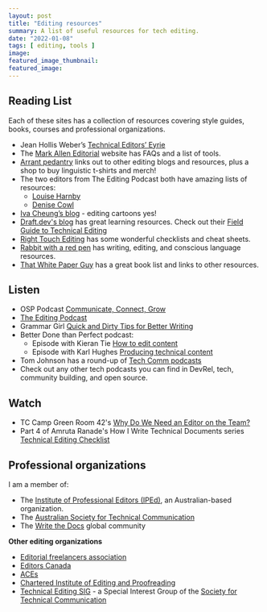 ```yaml
---
layout: post
title: "Editing resources"
summary: A list of useful resources for tech editing.
date: "2022-01-08"
tags: [ editing, tools ]
image: 
featured_image_thumbnail: 
featured_image: 
---
```


## Reading List
Each of these sites has a collection of resources covering style guides, books, courses and professional organizations. 

* Jean Hollis Weber’s [Technical Editors’ Eyrie](https://jeanweber.com/newsite/?page_id=17)
* The [Mark Allen Editorial](https://www.markalleneditorial.com/library) website has FAQs and a list of tools.
* [Arrant pedantry](https://www.arrantpedantry.com/) links out to other editing blogs and resources, plus a shop to buy linguistic t-shirts and merch!
* The two editors from The Editing Podcast both have amazing lists of resources: 
   *  [Louise Harnby](https://www.louiseharnbyproofreader.com/resource-library.html)
   *  [Denise Cowl](https://denisecowleeditorial.com/learning-centre/) 
* [Iva Cheung’s blog](https://ivacheung.com/blog/) - editing cartoons yes!  
* [Draft.dev's blog](https://draft.dev/learn/) has great learning resources. Check out their [Field Guide to Technical Editing](https://draft.dev/learn/technical-editing)
* [Right Touch Editing](https://www.righttouchediting.com/copyediting/) has some wonderful checklists and cheat sheets. 
* [Rabbit with a red pen](https://www.rabbitwitharedpen.com/resources) has writing, editing, and conscious language resources.
* [That White Paper Guy](https://thatwhitepaperguy.com/recommended-books-on-white-papers-and-everything-else/) has a great book list and links to other resources.

## Listen
* OSP Podcast [Communicate, Connect, Grow](https://www.youtube.com/channel/UCK1FgQnuVwknf_CWenjZSMw)
* [The Editing Podcast](https://theeditingpodcast.captivate.fm/)
* Grammar Girl [Quick and Dirty Tips for Better Writing](https://www.quickanddirtytips.com/grammar-girl)
* Better Done than Perfect podcast:
   * Episode with Kieran Tie [How to edit content](https://userlist.com/podcast/how-to-edit-content-with-kieran-tie/)
   * Episode with Karl Hughes [Producing technical content](https://userlist.com/podcast/producing-technical-content-with-karl-hughes/)
* Tom Johnson has a round-up of [Tech Comm podcasts](https://idratherbewriting.com/technical-writing-podcasts/)
* Check out any other tech podcasts you can find in DevRel, tech, community building, and open source.

## Watch
* TC Camp Green Room 42's [Why Do We Need an Editor on the Team?](https://tccamp.org/green-room/why-do-we-need-an-editor-on-the-team/)
* Part 4 of Amruta Ranade's How I Write Technical Documents series [Technical Editing Checklist](https://www.youtube.com/watch?v=vpl8WaXnmMs)

## Professional organizations

I am a member of:
* The [Institute of Professional Editors (IPEd)](https://www.iped-editors.org/), an Australian-based organization.
* The [Australian Society for Technical Communication](https://www.astc.org.au/)
* The [Write the Docs](https://www.writethedocs.org/) global community

**Other editing organizations**
* [Editorial freelancers association](https://www.the-efa.org/)
* [Editors Canada](https://www.editors.ca/)
* [ACEs](https://aceseditors.org/)
* [Chartered Institute of Editing and Proofreading](https://www.ciep.uk/)
* [Technical Editing SIG](http://stc-techedit.org/tiki-index.php) - a Special Interest Group of the [Society for Technical Communication](https://www.stc.org/)
